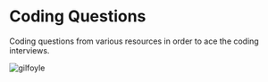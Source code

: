 # Coding Questions

Coding questions from various resources in order to ace the coding interviews.

<img src="https://camo.githubusercontent.com/771c3e8f8db3be865e7d81ebf8faee239482e4e0bfe05598fedd33f40f585bc9/68747470733a2f2f6d65646961312e67697068792e636f6d2f6d656469612f4d633745455752356f4e5631465575704d632f67697068792e676966" alt="gilfoyle" align="center" />


